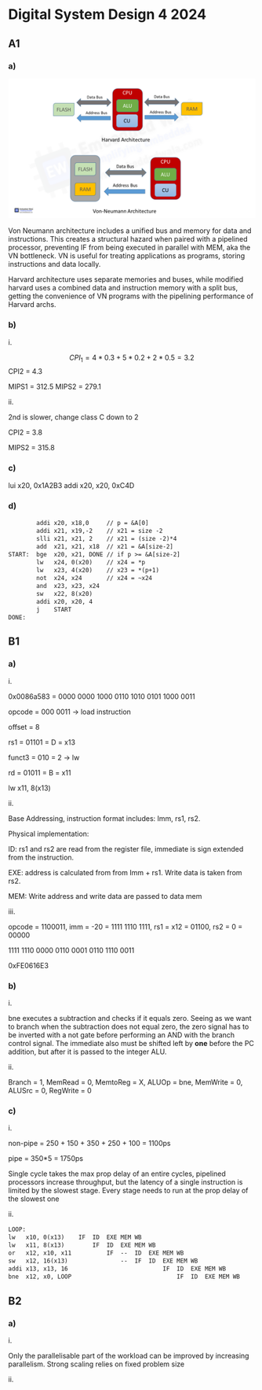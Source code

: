 # Digital System Design 4 2024
## A1

### a)

![image](figs/archs.png)

Von Neumann architecture includes a unified bus and memory for data and instructions. This creates a structural hazard when paired with a pipelined processor, preventing IF from being executed in parallel with MEM, aka the VN bottleneck. VN is useful for treating applications as programs, storing instructions and data locally. 

Harvard architecture uses separate memories and buses, while modified harvard uses a combined data and instruction memory with a split bus, getting the convenience of VN programs with the pipelining performance of Harvard archs. 

### b)

i.

$$
CPI_1 = 4*0.3 + 5*0.2 + 2*0.5 = 3.2
$$
CPI2 = 4.3

MIPS1 = 312.5
MIPS2 = 279.1 

ii.

2nd is slower, change class C down to 2

CPI2 = 3.8

MIPS2 = 315.8

### c)

lui  x20, 0x1A2B3
addi x20, x20, 0xC4D

### d)

            addi x20, x18,0     // p = &A[0]
            addi x21, x19,-2    // x21 = size -2
            slli x21, x21, 2    // x21 = (size -2)*4
            add  x21, x21, x18  // x21 = &A[size-2]
    START:  bge  x20, x21, DONE // if p >= &A[size-2]
            lw   x24, 0(x20)    // x24 = *p
            lw   x23, 4(x20)    // x23 = *(p+1)
            not  x24, x24       // x24 = ~x24
            and  x23, x23, x24  
            sw   x22, 8(x20)  
            addi x20, x20, 4
            j    START
    DONE: 

## B1

### a)

i.

0x0086a583 = 0000 0000 1000 0110 1010 0101 1000 0011

opcode = 000 0011 -> load instruction

offset = 8

rs1 = 01101 = D = x13

funct3 = 010 = 2 -> lw

rd = 01011 = B = x11

lw x11, 8(x13)

ii.

Base Addressing, instruction format includes: Imm, rs1, rs2.

Physical implementation: 

ID: rs1 and rs2 are read from the register file, immediate is sign extended from the instruction.

EXE: address is calculated from from Imm + rs1. Write data is taken from rs2. 

MEM: Write address and write data are passed to data mem

iii.

opcode = 1100011, imm = -20 = 1111 1110 1111, rs1 = x12 = 01100, rs2 = 0 = 00000

1111 1110 0000 0110 0001 0110 1110 0011

0xFE0616E3

### b)

i.

bne executes a subtraction and checks if it equals zero. Seeing as we want to branch when the subtraction does not equal zero, the zero signal has to be inverted with a not gate before performing an AND with the branch control signal. The immediate also must be shifted left by **one** before the PC addition, but after it is passed to the integer ALU.  

ii.

Branch = 1, MemRead = 0, MemtoReg = X, ALUOp = bne, MemWrite = 0, ALUSrc = 0, RegWrite = 0

### c)

i.

non-pipe = 250 + 150 + 350 + 250 + 100 = 1100ps

pipe = 350*5 = 1750ps

Single cycle takes the max prop delay of an entire cycles, pipelined processors increase throughput, but the latency of a single instruction is limited by the slowest stage. Every stage needs to run at the prop delay of the slowest one

ii.

```
LOOP:
lw   x10, 0(x13)    IF  ID  EXE MEM WB
lw   x11, 8(x13)        IF  ID  EXE MEM WB
or   x12, x10, x11          IF  --  ID  EXE MEM WB 
sw   x12, 16(x13)               --  IF  ID  EXE MEM WB        
addi x13, x13, 16                           IF  ID  EXE MEM WB
bne  x12, x0, LOOP                              IF  ID  EXE MEM WB
```

## B2

### a)

i.

Only the parallelisable part of the workload can be improved by increasing parallelism. Strong scaling relies on fixed problem size

ii.

